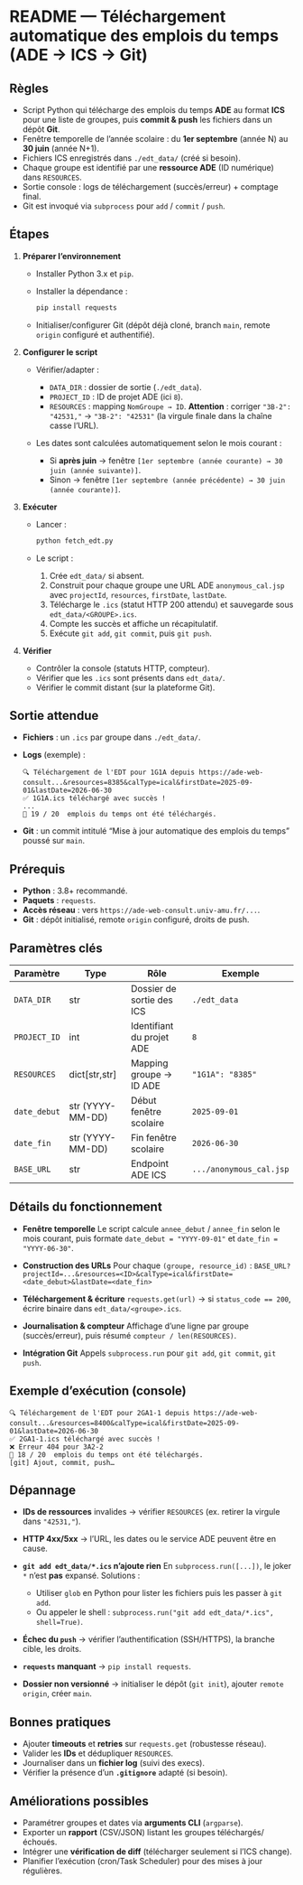 # README — Téléchargement automatique des emplois du temps (ADE → ICS → Git)

## Règles

* Script Python qui télécharge des emplois du temps **ADE** au format **ICS** pour une liste de groupes, puis **commit & push** les fichiers dans un dépôt **Git**.
* Fenêtre temporelle de l’année scolaire : du **1er septembre** (année N) au **30 juin** (année N+1).
* Fichiers ICS enregistrés dans `./edt_data/` (créé si besoin).
* Chaque groupe est identifié par une **ressource ADE** (ID numérique) dans `RESOURCES`.
* Sortie console : logs de téléchargement (succès/erreur) + comptage final.
* Git est invoqué via `subprocess` pour `add` / `commit` / `push`.

## Étapes

1. **Préparer l’environnement**

   * Installer Python 3.x et `pip`.
   * Installer la dépendance :

     ```bash
     pip install requests
     ```
   * Initialiser/configurer Git (dépôt déjà cloné, branch `main`, remote `origin` configuré et authentifié).

2. **Configurer le script**

   * Vérifier/adapter :

     * `DATA_DIR` : dossier de sortie (`./edt_data`).
     * `PROJECT_ID` : ID de projet ADE (ici `8`).
     * `RESOURCES` : mapping `NomGroupe → ID`.
       **Attention** : corriger `"3B-2": "42531,"` → `"3B-2": "42531"` (la virgule finale dans la chaîne casse l’URL).
   * Les dates sont calculées automatiquement selon le mois courant :

     * Si **après juin** → fenêtre `[1er septembre (année courante) → 30 juin (année suivante)]`.
     * Sinon → fenêtre `[1er septembre (année précédente) → 30 juin (année courante)]`.

3. **Exécuter**

   * Lancer :

     ```bash
     python fetch_edt.py
     ```
   * Le script :

     1. Crée `edt_data/` si absent.
     2. Construit pour chaque groupe une URL ADE `anonymous_cal.jsp` avec `projectId`, `resources`, `firstDate`, `lastDate`.
     3. Télécharge le `.ics` (statut HTTP 200 attendu) et sauvegarde sous `edt_data/<GROUPE>.ics`.
     4. Compte les succès et affiche un récapitulatif.
     5. Exécute `git add`, `git commit`, puis `git push`.

4. **Vérifier**

   * Contrôler la console (statuts HTTP, compteur).
   * Vérifier que les `.ics` sont présents dans `edt_data/`.
   * Vérifier le commit distant (sur la plateforme Git).

## Sortie attendue

* **Fichiers** : un `.ics` par groupe dans `./edt_data/`.
* **Logs** (exemple) :

  ```
  🔍 Téléchargement de l'EDT pour 1G1A depuis https://ade-web-consult...&resources=8385&calType=ical&firstDate=2025-09-01&lastDate=2026-06-30
  ✅ 1G1A.ics téléchargé avec succès !
  ...
  📁 19 / 20  emplois du temps ont été téléchargés.
  ```
* **Git** : un commit intitulé “Mise à jour automatique des emplois du temps” poussé sur `main`.

## Prérequis

* **Python** : 3.8+ recommandé.
* **Paquets** : `requests`.
* **Accès réseau** : vers `https://ade-web-consult.univ-amu.fr/...`.
* **Git** : dépôt initialisé, remote `origin` configuré, droits de push.

## Paramètres clés

| Paramètre    | Type             | Rôle                      | Exemple                 |
| ------------ | ---------------- | ------------------------- | ----------------------- |
| `DATA_DIR`   | str              | Dossier de sortie des ICS | `./edt_data`            |
| `PROJECT_ID` | int              | Identifiant du projet ADE | `8`                     |
| `RESOURCES`  | dict\[str,str]   | Mapping groupe → ID ADE   | `"1G1A": "8385"`        |
| `date_debut` | str (YYYY-MM-DD) | Début fenêtre scolaire    | `2025-09-01`            |
| `date_fin`   | str (YYYY-MM-DD) | Fin fenêtre scolaire      | `2026-06-30`            |
| `BASE_URL`   | str              | Endpoint ADE ICS          | `.../anonymous_cal.jsp` |

## Détails du fonctionnement

* **Fenêtre temporelle**
  Le script calcule `annee_debut` / `annee_fin` selon le mois courant, puis formate `date_debut = "YYYY-09-01"` et `date_fin = "YYYY-06-30"`.

* **Construction des URLs**
  Pour chaque `(groupe, resource_id)` :
  `BASE_URL?projectId=...&resources=<ID>&calType=ical&firstDate=<date_debut>&lastDate=<date_fin>`

* **Téléchargement & écriture**
  `requests.get(url)` → si `status_code == 200`, écrire binaire dans `edt_data/<groupe>.ics`.

* **Journalisation & compteur**
  Affichage d’une ligne par groupe (succès/erreur), puis résumé `compteur / len(RESOURCES)`.

* **Intégration Git**
  Appels `subprocess.run` pour `git add`, `git commit`, `git push`.

## Exemple d’exécution (console)

```
🔍 Téléchargement de l'EDT pour 2GA1-1 depuis https://ade-web-consult...&resources=8400&calType=ical&firstDate=2025-09-01&lastDate=2026-06-30
✅ 2GA1-1.ics téléchargé avec succès !
❌ Erreur 404 pour 3A2-2
📁 18 / 20  emplois du temps ont été téléchargés.
[git] Ajout, commit, push…
```

## Dépannage

* **IDs de ressources** invalides → vérifier `RESOURCES` (ex. retirer la virgule dans `"42531,"`).
* **HTTP 4xx/5xx** → l’URL, les dates ou le service ADE peuvent être en cause.
* **`git add edt_data/*.ics` n’ajoute rien**
  En `subprocess.run([...])`, le joker `*` n’est **pas** expansé. Solutions :

  * Utiliser `glob` en Python pour lister les fichiers puis les passer à `git add`.
  * Ou appeler le shell : `subprocess.run("git add edt_data/*.ics", shell=True)`.
* **Échec du `push`** → vérifier l’authentification (SSH/HTTPS), la branche cible, les droits.
* **`requests` manquant** → `pip install requests`.
* **Dossier non versionné** → initialiser le dépôt (`git init`), ajouter `remote origin`, créer `main`.

## Bonnes pratiques

* Ajouter **timeouts** et **retries** sur `requests.get` (robustesse réseau).
* Valider les **IDs** et dédupliquer `RESOURCES`.
* Journaliser dans un **fichier log** (suivi des execs).
* Vérifier la présence d’un **`.gitignore`** adapté (si besoin).

## Améliorations possibles

* Paramétrer groupes et dates via **arguments CLI** (`argparse`).
* Exporter un **rapport** (CSV/JSON) listant les groupes téléchargés/échoués.
* Intégrer une **vérification de diff** (télécharger seulement si l’ICS change).
* Planifier l’exécution (cron/Task Scheduler) pour des mises à jour régulières.
